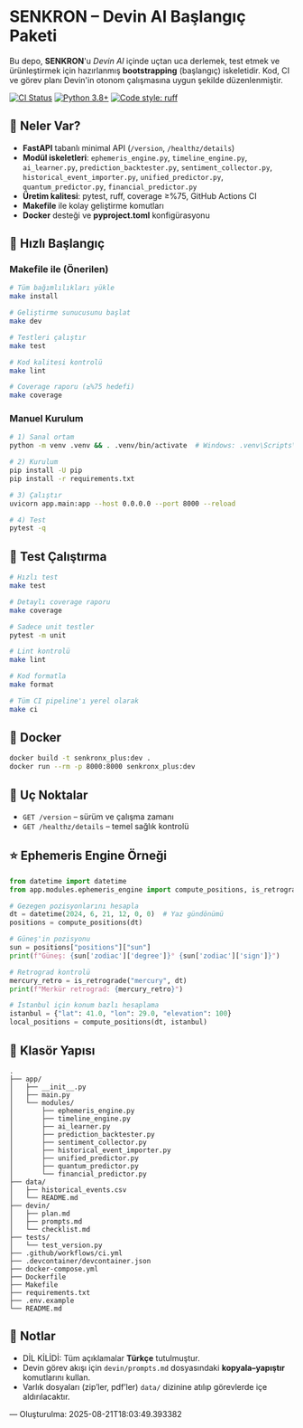# SENKRON – Devin AI Başlangıç Paketi

Bu depo, **SENKRON**'u *Devin AI* içinde uçtan uca derlemek, test etmek ve ürünleştirmek için
hazırlanmış **bootstrapping** (başlangıç) iskeletidir. Kod, CI ve görev planı Devin'in
otonom çalışmasına uygun şekilde düzenlenmiştir.

[![CI Status](https://github.com/dodurga71/SENKRON_DEVIN/workflows/SENKRON%20CI/badge.svg)](https://github.com/dodurga71/SENKRON_DEVIN/actions)
[![Python 3.8+](https://img.shields.io/badge/python-3.8+-blue.svg)](https://www.python.org/downloads/)
[![Code style: ruff](https://img.shields.io/endpoint?url=https://raw.githubusercontent.com/astral-sh/ruff/main/assets/badge/v2.json)](https://github.com/astral-sh/ruff)

## 🚀 Neler Var?
- **FastAPI** tabanlı minimal API (`/version`, `/healthz/details`)
- **Modül iskeletleri**: `ephemeris_engine.py`, `timeline_engine.py`, `ai_learner.py`,
  `prediction_backtester.py`, `sentiment_collector.py`, `historical_event_importer.py`,
  `unified_predictor.py`, `quantum_predictor.py`, `financial_predictor.py`
- **Üretim kalitesi**: pytest, ruff, coverage ≥%75, GitHub Actions CI
- **Makefile** ile kolay geliştirme komutları
- **Docker** desteği ve **pyproject.toml** konfigürasyonu

## 🧭 Hızlı Başlangıç

### Makefile ile (Önerilen)
```bash
# Tüm bağımlılıkları yükle
make install

# Geliştirme sunucusunu başlat
make dev

# Testleri çalıştır
make test

# Kod kalitesi kontrolü
make lint

# Coverage raporu (≥%75 hedefi)
make coverage
```

### Manuel Kurulum
```bash
# 1) Sanal ortam
python -m venv .venv && . .venv/bin/activate  # Windows: .venv\Scripts\activate

# 2) Kurulum
pip install -U pip
pip install -r requirements.txt

# 3) Çalıştır
uvicorn app.main:app --host 0.0.0.0 --port 8000 --reload

# 4) Test
pytest -q
```

## 🧪 Test Çalıştırma

```bash
# Hızlı test
make test

# Detaylı coverage raporu
make coverage

# Sadece unit testler
pytest -m unit

# Lint kontrolü
make lint

# Kod formatla
make format

# Tüm CI pipeline'ı yerel olarak
make ci
```

## 🐳 Docker
```bash
docker build -t senkronx_plus:dev .
docker run --rm -p 8000:8000 senkronx_plus:dev
```

## 🧪 Uç Noktalar
- `GET /version` – sürüm ve çalışma zamanı
- `GET /healthz/details` – temel sağlık kontrolü

## ⭐ Ephemeris Engine Örneği

```python
from datetime import datetime
from app.modules.ephemeris_engine import compute_positions, is_retrograde

# Gezegen pozisyonlarını hesapla
dt = datetime(2024, 6, 21, 12, 0, 0)  # Yaz gündönümü
positions = compute_positions(dt)

# Güneş'in pozisyonu
sun = positions["positions"]["sun"]
print(f"Güneş: {sun['zodiac']['degree']}° {sun['zodiac']['sign']}")

# Retrograd kontrolü
mercury_retro = is_retrograde("mercury", dt)
print(f"Merkür retrograd: {mercury_retro}")

# İstanbul için konum bazlı hesaplama
istanbul = {"lat": 41.0, "lon": 29.0, "elevation": 100}
local_positions = compute_positions(dt, istanbul)
```

## 📁 Klasör Yapısı
```
.
├── app/
│   ├── __init__.py
│   ├── main.py
│   └── modules/
│       ├── ephemeris_engine.py
│       ├── timeline_engine.py
│       ├── ai_learner.py
│       ├── prediction_backtester.py
│       ├── sentiment_collector.py
│       ├── historical_event_importer.py
│       ├── unified_predictor.py
│       ├── quantum_predictor.py
│       └── financial_predictor.py
├── data/
│   ├── historical_events.csv
│   └── README.md
├── devin/
│   ├── plan.md
│   ├── prompts.md
│   └── checklist.md
├── tests/
│   └── test_version.py
├── .github/workflows/ci.yml
├── .devcontainer/devcontainer.json
├── docker-compose.yml
├── Dockerfile
├── Makefile
├── requirements.txt
├── .env.example
└── README.md
```

## 🧩 Notlar
- DİL KİLİDİ: Tüm açıklamalar **Türkçe** tutulmuştur.
- Devin görev akışı için `devin/prompts.md` dosyasındaki **kopyala–yapıştır** komutlarını kullan.
- Varlık dosyaları (zip’ler, pdf’ler) `data/` dizinine atılıp görevlerde içe aldırılacaktır.

— Oluşturulma: 2025-08-21T18:03:49.393382

<!-- Devin AI verification: Successfully accessed repo, ran lint, and can modify files - 2025-08-22 -->
